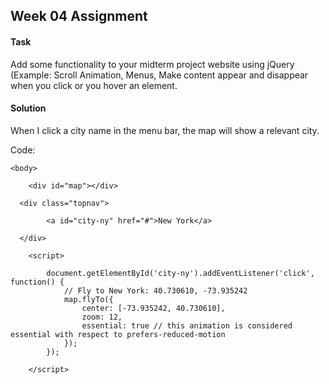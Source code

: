 ## Week 04 Assignment

#### Task
Add some functionality to your midterm project website using jQuery (Example: Scroll Animation, Menus, Make content appear and disappear when you click or you hover an element.

#### Solution
When I click a city name in the menu bar, the map will show a relevant city.

Code:
```
<body>

	<div id="map"></div>
  
  <div class="topnav">
  
		<a id="city-ny" href="#">New York</a>
    
  </div>

	<script>
 
		document.getElementById('city-ny').addEventListener('click', function() {
			// Fly to New York: 40.730610, -73.935242
			map.flyTo({
				center: [-73.935242, 40.730610],
				zoom: 12,
				essential: true // this animation is considered essential with respect to prefers-reduced-motion
			});
		});

	</script>
```
